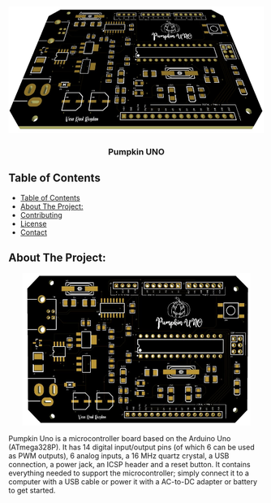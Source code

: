 <!-- PROJECT LOGO -->
<p align="center">
  <img src="img\3d.JPG" alt="3d" width="600" height="250">
</p>

  <h3 align="center">Pumpkin UNO</h3>


<!-- TABLE OF CONTENTS -->
## Table of Contents


- [Table of Contents](#table-of-contents)
- [About The Project:](#about-the-project)
- [Contributing](#contributing)
- [License](#license)
- [Contact](#contact)



<!-- ABOUT THE PROJECT -->
## About The Project:

<p align="center">
  <img src="img\front.JPG" alt="screenshot_1" width="450" height="300">
</p>

  Pumpkin Uno is a microcontroller board based on the Arduino Uno (ATmega328P). It has 14 digital input/output pins (of which 6 can be used as PWM outputs), 6 analog inputs, a 16 MHz quartz crystal, a USB connection, a power jack, an ICSP header and a reset button. It contains everything needed to support the microcontroller; simply connect it to a computer with a USB cable or power it with a AC-to-DC adapter or battery to get started.

